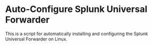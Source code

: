 # Auto-Configure Splunk Universal Forwarder

This is a script for automatically installing and configuring the Splunk Universal Forwarder on Linux. 
